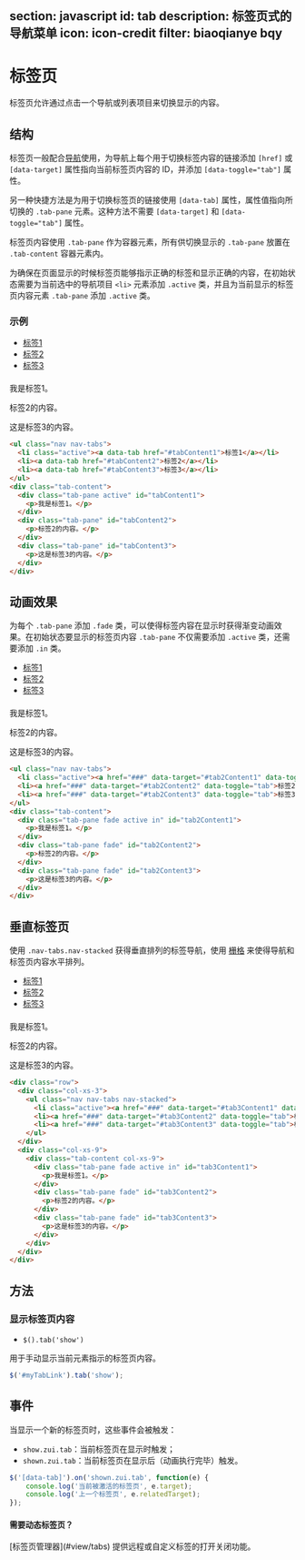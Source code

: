 ﻿section: javascript
id: tab
description: 标签页式的导航菜单
icon: icon-credit
filter: biaoqianye bqy
---

# 标签页

标签页允许通过点击一个导航或列表项目来切换显示的内容。

## 结构

标签页一般配合[导航](#component/nav)使用，为导航上每个用于切换标签内容的链接添加 `[href]` 或 `[data-target]` 属性指向当前标签页内容的 ID，并添加 `[data-toggle="tab"]` 属性。

另一种快捷方法是为用于切换标签页的链接使用 `[data-tab]` 属性，属性值指向所切换的 `.tab-pane` 元素。这种方法不需要 `[data-target]` 和 `[data-toggle="tab"]` 属性。

标签页内容使用 `.tab-pane` 作为容器元素，所有供切换显示的 `.tab-pane` 放置在 `.tab-content` 容器元素内。

为确保在页面显示的时候标签页能够指示正确的标签和显示正确的内容，在初始状态需要为当前选中的导航项目 `<li>` 元素添加 `.active` 类，并且为当前显示的标签页内容元素 `.tab-pane` 添加 `.active` 类。

### 示例

<example class="example-tabs-with-nav">
  <ul class="nav nav-tabs">
    <li class="active"><a data-tab href="#tabContent1">标签1</a></li>
    <li><a data-tab href="#tabContent2">标签2</a></li>
    <li><a data-tab href="#tabContent3">标签3</a></li>
  </ul>
  <div class="tab-content">
    <div class="tab-pane active" id="tabContent1">
      <p>我是标签1。</p>
    </div>
    <div class="tab-pane" id="tabContent2">
      <p>标签2的内容。</p>
    </div>
    <div class="tab-pane" id="tabContent3">
      <p>这是标签3的内容。</p>
    </div>
  </div>
</example>

<style>
.example-tabs-with-nav .nav {margin-bottom: 20px;}
</style>

```html
<ul class="nav nav-tabs">
  <li class="active"><a data-tab href="#tabContent1">标签1</a></li>
  <li><a data-tab href="#tabContent2">标签2</a></li>
  <li><a data-tab href="#tabContent3">标签3</a></li>
</ul>
<div class="tab-content">
  <div class="tab-pane active" id="tabContent1">
    <p>我是标签1。</p>
  </div>
  <div class="tab-pane" id="tabContent2">
    <p>标签2的内容。</p>
  </div>
  <div class="tab-pane" id="tabContent3">
    <p>这是标签3的内容。</p>
  </div>
</div>
```

## 动画效果

为每个 `.tab-pane` 添加 `.fade` 类，可以使得标签内容在显示时获得渐变动画效果。在初始状态要显示的标签页内容 `.tab-pane` 不仅需要添加 `.active` 类，还需要添加 `.in` 类。

<example class="example-tabs-with-nav">
  <ul class="nav nav-tabs">
    <li class="active"><a href="###" data-target="#tab2Content1" data-toggle="tab">标签1</a></li>
    <li><a href="###" data-target="#tab2Content2" data-toggle="tab">标签2</a></li>
    <li><a href="###" data-target="#tab2Content3" data-toggle="tab">标签3</a></li>
  </ul>
  <div class="tab-content">
    <div class="tab-pane fade active in" id="tab2Content1">
      <p>我是标签1。</p>
    </div>
    <div class="tab-pane fade" id="tab2Content2">
      <p>标签2的内容。</p>
    </div>
    <div class="tab-pane fade" id="tab2Content3">
      <p>这是标签3的内容。</p>
    </div>
  </div>
</example>

```html
<ul class="nav nav-tabs">
  <li class="active"><a href="###" data-target="#tab2Content1" data-toggle="tab">标签1</a></li>
  <li><a href="###" data-target="#tab2Content2" data-toggle="tab">标签2</a></li>
  <li><a href="###" data-target="#tab2Content3" data-toggle="tab">标签3</a></li>
</ul>
<div class="tab-content">
  <div class="tab-pane fade active in" id="tab2Content1">
    <p>我是标签1。</p>
  </div>
  <div class="tab-pane fade" id="tab2Content2">
    <p>标签2的内容。</p>
  </div>
  <div class="tab-pane fade" id="tab2Content3">
    <p>这是标签3的内容。</p>
  </div>
</div>
```

## 垂直标签页

使用 `.nav-tabs.nav-stacked` 获得垂直排列的标签导航，使用 [栅格](#basic/grid) 来使得导航和标签页内容水平排列。

<example class="example-tabs-with-nav">
  <div class="row">
    <div class="col-xs-3">
      <ul class="nav nav-tabs nav-stacked">
        <li class="active"><a href="###" data-target="#tab3Content1" data-toggle="tab">标签1</a></li>
        <li><a href="###" data-target="#tab3Content2" data-toggle="tab">标签2</a></li>
        <li><a href="###" data-target="#tab3Content3" data-toggle="tab">标签3</a></li>
      </ul>
    </div>
    <div class="col-xs-9">
      <div class="tab-content col-xs-9">
        <div class="tab-pane fade active in" id="tab3Content1">
          <p>我是标签1。</p>
        </div>
        <div class="tab-pane fade" id="tab3Content2">
          <p>标签2的内容。</p>
        </div>
        <div class="tab-pane fade" id="tab3Content3">
          <p>这是标签3的内容。</p>
        </div>
      </div>
    </div>
  </div>
</example>

```html
<div class="row">
  <div class="col-xs-3">
    <ul class="nav nav-tabs nav-stacked">
      <li class="active"><a href="###" data-target="#tab3Content1" data-toggle="tab">标签1</a></li>
      <li><a href="###" data-target="#tab3Content2" data-toggle="tab">标签2</a></li>
      <li><a href="###" data-target="#tab3Content3" data-toggle="tab">标签3</a></li>
    </ul>
  </div>
  <div class="col-xs-9">
    <div class="tab-content col-xs-9">
      <div class="tab-pane fade active in" id="tab3Content1">
        <p>我是标签1。</p>
      </div>
      <div class="tab-pane fade" id="tab3Content2">
        <p>标签2的内容。</p>
      </div>
      <div class="tab-pane fade" id="tab3Content3">
        <p>这是标签3的内容。</p>
      </div>
    </div>
  </div>
</div>
```

## 方法

### 显示标签页内容

 - `$().tab('show')`

用于手动显示当前元素指示的标签页内容。

```js
$('#myTabLink').tab('show');
```

## 事件

当显示一个新的标签页时，这些事件会被触发：

 - `show.zui.tab`：当前标签页在显示时触发；
 - `shown.zui.tab`：当前标签页在显示后（动画执行完毕）触发。

```js
$('[data-tab]').on('shown.zui.tab', function(e) {
    console.log('当前被激活的标签页', e.target);
    console.log('上一个标签页', e.relatedTarget);
});
```

<div class="alert alert-primary">
  <h4>需要动态标签页？</h4>
  <p>[标签页管理器](#view/tabs) 提供远程或自定义标签的打开关闭功能。</p>
</div>
